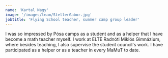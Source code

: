 ```yaml
---
name: 'Kartal Nagy'
image: '/images/team/StellerGabor.jpg'
jobtitle: 'Flying School teacher, summer camp group leader'
---
```


I was so impressed by Pósa camps as a student and as a helper that I have become a math teacher myself. I work at ELTE Radnóti Miklós Gimnázium, where besides teaching, I also supervise the student council's work. I have participated as a helper or as a teacher in every MaMuT to date.
